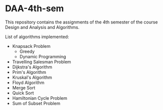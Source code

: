 # DAA-4th-sem
This repository contains the assignments of the 4th semester of the course Design and Analysis and Algorithms.

List of algorithms implemented:
* Knapsack Problem
    - Greedy
    - Dynamic Programming
* Travelling Salesman Problem
* Dijkstra's Algorithm
* Prim's Algorithm
* Kruskal's Algorithm
* Floyd Algorithm
* Merge Sort
* Quick Sort
* Hamiltonian Cycle Problem
* Sum of Subset Problem
